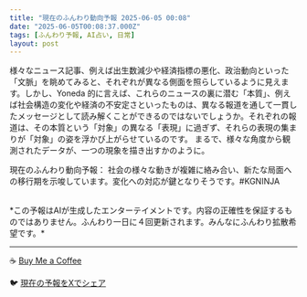 ```yaml
---
title: "現在のふんわり動向予報 2025-06-05 00:08"
date: "2025-06-05T00:08:37.000Z"
tags: [ふんわり予報, AI占い, 日常]
layout: post
---
```


様々なニュース記事、例えば出生数減少や経済指標の悪化、政治動向といった「文脈」を眺めてみると、それぞれが異なる側面を照らしているように見えます。しかし、Yoneda 的に言えば、これらのニュースの裏に潜む「本質」、例えば社会構造の変化や経済の不安定さといったものは、異なる報道を通して一貫したメッセージとして読み解くことができるのではないでしょうか。それぞれの報道は、その本質という「対象」の異なる「表現」に過ぎず、それらの表現の集まりが「対象」の姿を浮かび上がらせているのです。  まるで、様々な角度から観測されたデータが、一つの現象を描き出すかのように。


現在のふんわり動向予報：
社会の様々な動きが複雑に絡み合い、新たな局面への移行期を示唆しています。変化への対応が鍵となりそうです。#KGNINJA

<br>
*この予報はAIが生成したエンターテイメントです。内容の正確性を保証するものではありません。ふんわり一日に４回更新されます。みんなにふんわり拡散希望です。*

---
☕️ [Buy Me a Coffee](https://www.buymeacoffee.com/kgninja)

🐦 [現在の予報をXでシェア](https://twitter.com/intent/tweet?text=%E7%8F%BE%E5%9C%A8%E3%81%AE%E3%81%B5%E3%82%93%E3%82%8F%E3%82%8A%E4%BA%88%E5%A0%B1%3A%20%E3%80%8C%E6%A7%98%E3%80%85%E3%81%AA%E3%83%8B%E3%83%A5%E3%83%BC%E3%82%B9%E8%A8%98%E4%BA%8B%E3%80%81%E4%BE%8B%E3%81%88%E3%81%B0%E5%87%BA%E7%94%9F%E6%95%B0%E6%B8%9B%E5%B0%91%E3%82%84%E7%B5%8C%E6%B8%88%E6%8C%87%E6%A8%99%E3%81%AE%E6%82%AA%E5%8C%96%E3%80%81%E6%94%BF%E6%B2%BB%E5%8B%95%E5%90%91%E3%81%A8%E3%81%84%E3%81%A3%E3%81%9F%E3%80%8C%E6%96%87%E8%84%88%E3%80%8D%E3%82%92%E7%9C%BA%E3%82%81%E3%81%A6%E3%81%BF%E3%82%8B%E3%81%A8%E3%80%81%E3%81%9D%E3%82%8C%E3%81%9E%E3%82%8C%E3%81%8C%E7%95%B0%E3%81%AA%E3%82%8B%E5%81%B4%E9%9D%A2%E3%82%92%E7%85%A7%E3%82%89%E3%81%97%E3%81%A6%E3%81%84%E3%82%8B%E3%82%88%E3%81%86%E3%81%AB%E8%A6%8B%E3%81%88%E3%81%BE%E3%81%99%E3%80%82%E3%80%8D%23KGNINJA%20%E7%B6%9A%E3%81%8D%E3%81%AF%E3%83%96%E3%83%AD%E3%82%B0%E3%81%A7%EF%BC%81%F0%9F%91%87&url=https%3A%2F%2Fkg-ninja.github.io%2FFunwariyoso%2F)
